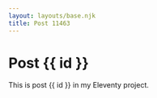 ```yaml
---
layout: layouts/base.njk
title: Post 11463
---
```


# Post {{ id }}

This is post {{ id }} in my Eleventy project.
